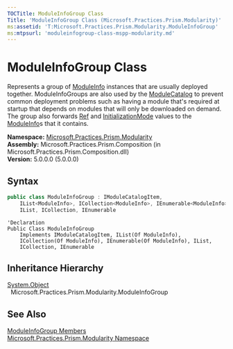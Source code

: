```yaml
---
TOCTitle: ModuleInfoGroup Class
Title: 'ModuleInfoGroup Class (Microsoft.Practices.Prism.Modularity)'
ms:assetid: 'T:Microsoft.Practices.Prism.Modularity.ModuleInfoGroup'
ms:mtpsurl: 'moduleinfogroup-class-mspp-modularity.md'
---
```



# ModuleInfoGroup Class

Represents a group of [ModuleInfo](/patterns-practices/reference/moduleinfo-class-mspp-modularity) instances that are usually deployed together. ModuleInfoGroups are also used by the [ModuleCatalog](/patterns-practices/reference/modulecatalog-class-mspp-modularity) to prevent common deployment problems such as having a module that's required at startup that depends on modules that will only be downloaded on demand. The group also forwards [Ref](/patterns-practices/reference/moduleinfogroup-ref-property-mspp-modularity) and [InitializationMode](/patterns-practices/reference/moduleinfogroup-initializationmode-property-mspp-modularity) values to the [ModuleInfo](/patterns-practices/reference/moduleinfo-class-mspp-modularity)s that it contains.

**Namespace:** [Microsoft.Practices.Prism.Modularity](/patterns-practices/reference/mspp-modularity-namespace)  
**Assembly:** Microsoft.Practices.Prism.Composition (in Microsoft.Practices.Prism.Composition.dll)  
**Version:** 5.0.0.0 (5.0.0.0)

## Syntax

```C#
public class ModuleInfoGroup : IModuleCatalogItem, 
	IList<ModuleInfo>, ICollection<ModuleInfo>, IEnumerable<ModuleInfo>, 
	IList, ICollection, IEnumerable
```

```VB
'Declaration
Public Class ModuleInfoGroup
	Implements IModuleCatalogItem, IList(Of ModuleInfo), 
	ICollection(Of ModuleInfo), IEnumerable(Of ModuleInfo), IList, 
	ICollection, IEnumerable
```

## Inheritance Hierarchy

[System.Object](http://msdn.microsoft.com/en-us/library/e5kfa45b)  
  Microsoft.Practices.Prism.Modularity.ModuleInfoGroup

## See Also

[ModuleInfoGroup Members](/patterns-practices/reference/moduleinfogroup-members-mspp-modularity)  
[Microsoft.Practices.Prism.Modularity Namespace](/patterns-practices/reference/mspp-modularity-namespace)  